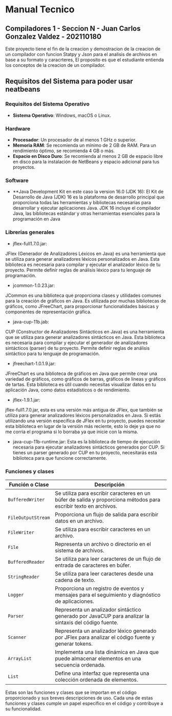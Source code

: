 # Manual Tecnico


## Compiladores 1 - Seccion N - Juan Carlos Gonzalez Valdez - 202110180

Este proyecto tiene el fin de la creacion y demostracion de la creacion de un compilador con funcion Statpy y Json para el analisis de archivos en base a su formato y caracrteres,
El proposito es que el estudiante entienda los conceptos de la creacion de un compilador.

## Requisitos del Sistema para poder usar neatbeans

### Requisitos del Sistema Operativo
- **Sistema Operativo**: Windows, macOS o Linux.

### Hardware
- **Procesador**: Un procesador de al menos 1 GHz o superior.
- **Memoria RAM**: Se recomienda un mínimo de 2 GB de RAM. Para un rendimiento óptimo, se recomienda 4 GB o más.
- **Espacio en Disco Duro**: Se recomienda al menos 2 GB de espacio libre en disco para la instalación de NetBeans y espacio adicional para tus proyectos.

### Software
- **Java Development Kit en este caso la version 16.0 (JDK 16):
El Kit de Desarrollo de Java (JDK) 16 es la plataforma de desarrollo principal que proporciona todas las herramientas y bibliotecas necesarias para desarrollar y ejecutar aplicaciones Java. JDK 16 incluye el compilador Java, las bibliotecas estándar y otras herramientas esenciales para la programación en Java

### Librerias generales

- jflex-full1.7.0.jar:

JFlex (Generador de Analizadores Léxicos en Java) es una herramienta que se utiliza para generar analizadores léxicos personalizados en Java. Esta biblioteca es necesaria para compilar y ejecutar el analizador léxico de tu proyecto. Permite definir reglas de análisis léxico para tu lenguaje de programación.

- jcommon-1.0.23.jar:

JCommon es una biblioteca que proporciona clases y utilidades comunes para la creación de gráficos en Java. Es utilizada por muchas bibliotecas de gráficos, como JFreeChart, para proporcionar funcionalidades básicas y componentes de representación gráfica.

- java-cup-11b.jab:

CUP (Constructor de Analizadores Sintácticos en Java) es una herramienta que se utiliza para generar analizadores sintácticos en Java. Esta biblioteca es necesaria para compilar y ejecutar el generador de analizadores sintácticos (parser) de tu proyecto. Permite definir reglas de análisis sintáctico para tu lenguaje de programación.

- jfreechart-1.0.1.9.jar:
  
JFreeChart es una biblioteca de gráficos en Java que permite crear una variedad de gráficos, como gráficos de barras, gráficos de líneas y gráficos de tartas. Esta biblioteca es útil cuando necesitas visualizar datos en tu aplicación Java, como datos estadísticos o de rendimiento.

- jflex-1.9.1.jar:
 
jflex-full1.7.0.jar, esta es una versión más antigua de JFlex, que también se utiliza para generar analizadores léxicos personalizados en Java. Si estás utilizando una versión específica de JFlex en tu proyecto, puedes necesitar esta biblioteca en lugar de la versión más reciente, esto lo deje ya que no me corria el programa si lo borraba ya que inicie con la misma.

- java-cup-11b-runtime.jar:
Esta es la biblioteca de tiempo de ejecución necesaria para ejecutar analizadores sintácticos generados por CUP. Si tienes un parser generado por CUP en tu proyecto, necesitarás esta biblioteca para que funcione correctamente.

### Funciones y clases

| Función o Clase           | Descripción                                                                                                                                                  |
|---------------------------|--------------------------------------------------------------------------------------------------------------------------------------------------------------|
| `BufferedWriter`          | Se utiliza para escribir caracteres en un búfer de salida y proporciona métodos para escribir texto en archivos.                                           |
| `FileOutputStream`        | Proporciona un flujo de salida para escribir datos en un archivo.                                                                                           |
| `FileWriter`              | Se utiliza para escribir caracteres en un archivo.                                                                                                           |
| `File`                    | Representa un archivo o directorio en el sistema de archivos.                                                                                                 |
| `BufferedReader`          | Se utiliza para leer caracteres de un flujo de entrada de caracteres en búfer.                                                                              |
| `StringReader`            | Se utiliza para leer caracteres desde una cadena de texto.                                                                                                     |
| `Logger`                  | Proporciona un registro de eventos y mensajes para el seguimiento y diagnóstico de aplicaciones.                                                            |
| `Parser`                  | Representa un analizador sintáctico generado por JavaCUP para analizar la sintaxis del código fuente.                                                        |
| `Scanner`                 | Representa un analizador léxico generado por JFlex para analizar el código fuente y generar tokens.                                                        |
| `ArrayList`               | Implementa una lista dinámica en Java que puede almacenar elementos en una secuencia ordenada.                                                              |
| `List`                    | Define una interfaz que representa una colección ordenada de elementos.                                                                                      |

Estas son las funciones y clases que se importan en el código proporcionado y sus breves descripciones de uso. Cada una de estas funciones y clases cumple un papel específico en el código y contribuye a su funcionalidad.



